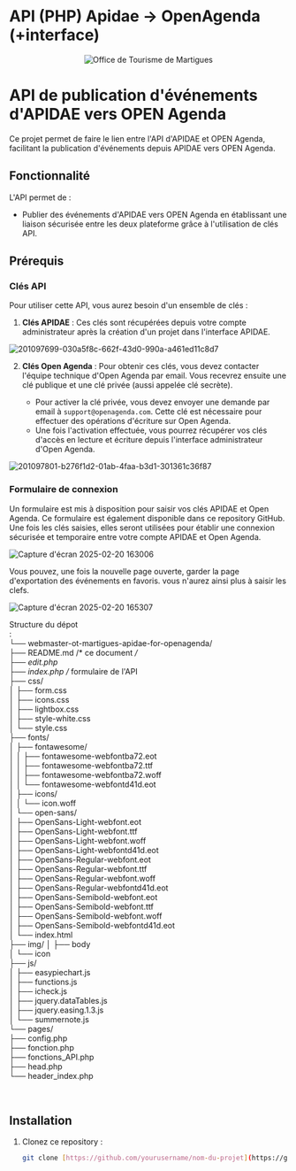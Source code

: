 <h1>API (PHP) Apidae -> OpenAgenda (+interface)</h1>

<div align="center">
	<img alt="Office de Tourisme de Martigues" src="https://user-images.githubusercontent.com/8257981/201097229-43a65b5a-5801-4542-ba78-9ad476939cee.png" />
</div>


# API de publication d'événements d'APIDAE vers OPEN Agenda

Ce projet permet de faire le lien entre l'API d'APIDAE et OPEN Agenda, facilitant la publication d'événements depuis APIDAE vers OPEN Agenda.

## Fonctionnalité

L'API permet de :
- Publier des événements d'APIDAE vers OPEN Agenda en établissant une liaison sécurisée entre les deux plateforme grâce à l'utilisation de clés API.

## Prérequis

### Clés API

Pour utiliser cette API, vous aurez besoin d'un ensemble de clés :

1. **Clés APIDAE** : Ces clés sont récupérées depuis votre compte administrateur après la création d'un projet dans l'interface APIDAE.

![201097699-030a5f8c-662f-43d0-990a-a461ed11c8d7](https://github.com/user-attachments/assets/68e819d5-9504-4572-85d9-674878095144)

2. **Clés Open Agenda** : Pour obtenir ces clés, vous devez contacter l'équipe technique d'Open Agenda par email. Vous recevrez ensuite une clé publique et une clé privée (aussi appelée clé secrète).

   - Pour activer la clé privée, vous devez envoyer une demande par email à `support@openagenda.com`. Cette clé est nécessaire pour effectuer des opérations d'écriture sur Open Agenda.
   - Une fois l'activation effectuée, vous pourrez récupérer vos clés d'accès en lecture et écriture depuis l'interface administrateur d'Open Agenda.

![201097801-b276f1d2-01ab-4faa-b3d1-301361c36f87](https://github.com/user-attachments/assets/a7e23707-8e27-4cad-8e22-596d8f5ba85b)

### Formulaire de connexion

Un formulaire est mis à disposition pour saisir vos clés APIDAE et Open Agenda. Ce formulaire est également disponible dans ce repository GitHub. Une fois les clés saisies, elles seront utilisées pour établir une connexion sécurisée et temporaire entre votre compte APIDAE et Open Agenda.

![Capture d'écran 2025-02-20 163006](https://github.com/user-attachments/assets/33ebfe33-7587-48cb-add3-f9fe11b46b87)

Vous pouvez, une fois la nouvelle page ouverte, garder la page d'exportation des événements en favoris. vous n'aurez ainsi plus à saisir les clefs. 

![Capture d'écran 2025-02-20 165307](https://github.com/user-attachments/assets/b01ed363-ce8c-4146-b251-65e266988ca8)



Structure du dépot <br>
: <br>
└── webmaster-ot-martigues-apidae-for-openagenda/<br>
    ├── README.md /* ce document */<br>
    ├── edit.php<br>
    ├── index.php /* formulaire de l'API <br>
    ├── css/<br>
    │   ├── form.css<br>
    │   ├── icons.css<br>
    │   ├── lightbox.css<br>
    │   ├── style-white.css<br>
    │   └── style.css<br>
    ├── fonts/<br>
    │   ├── fontawesome/<br>
    │   │   ├── fontawesome-webfontba72.eot<br>
    │   │   ├── fontawesome-webfontba72.ttf<br>
    │   │   ├── fontawesome-webfontba72.woff<br>
    │   │   └── fontawesome-webfontd41d.eot<br>
    │   ├── icons/<br>
    │   │   └── icon.woff<br>
    │   └── open-sans/<br>
    │       ├── OpenSans-Light-webfont.eot<br>
    │       ├── OpenSans-Light-webfont.ttf<br>
    │       ├── OpenSans-Light-webfont.woff<br>
    │       ├── OpenSans-Light-webfontd41d.eot<br>
    │       ├── OpenSans-Regular-webfont.eot<br>
    │       ├── OpenSans-Regular-webfont.ttf<br>
    │       ├── OpenSans-Regular-webfont.woff<br>
    │       ├── OpenSans-Regular-webfontd41d.eot<br>
    │       ├── OpenSans-Semibold-webfont.eot<br>
    │       ├── OpenSans-Semibold-webfont.ttf<br>
    │       ├── OpenSans-Semibold-webfont.woff<br>
    │       ├── OpenSans-Semibold-webfontd41d.eot<br>
        │       └── index.html<br>
    ├── img/
    │   ├── body<br>
    │   └── icon<br>
    ├── js/<br>
    │   ├── easypiechart.js<br>
    │   ├── functions.js<br>
    │   ├── icheck.js<br>
    │   ├── jquery.dataTables.js<br>
    │   ├── jquery.easing.1.3.js<br>
    │   └── summernote.js<br>
    └── pages/<br>
        ├── config.php<br>
        ├── fonction.php<br>
        ├── fonctions_API.php<br>
        ├── head.php<br>
        └── header_index.php <br>

 <br>


## Installation

1. Clonez ce repository :
   ```bash
   git clone [https://github.com/yourusername/nom-du-projet](https://github.com/Webmaster-OT-Martigues/Apidae-for-OpenAgenda).git


